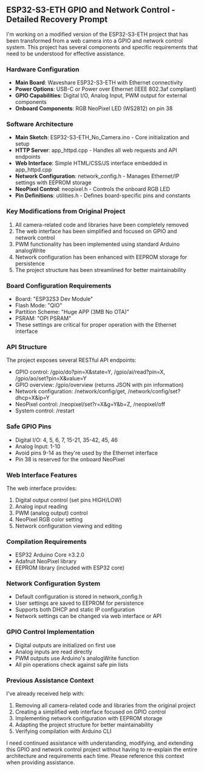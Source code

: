 ## ESP32-S3-ETH GPIO and Network Control - Detailed Recovery Prompt

I'm working on a modified version of the ESP32-S3-ETH project that has been transformed from a web camera into a GPIO and network control system. This project has several components and specific requirements that need to be understood for effective assistance.

### Hardware Configuration
- **Main Board**: Waveshare ESP32-S3-ETH with Ethernet connectivity
- **Power Options**: USB-C or Power over Ethernet (IEEE 802.3af compliant)
- **GPIO Capabilities**: Digital I/O, Analog Input, PWM output for external components
- **Onboard Components**: RGB NeoPixel LED (WS2812) on pin 38

### Software Architecture
- **Main Sketch**: ESP32-S3-ETH_No_Camera.ino - Core initialization and setup
- **HTTP Server**: app_httpd.cpp - Handles all web requests and API endpoints
- **Web Interface**: Simple HTML/CSS/JS interface embedded in app_httpd.cpp
- **Network Configuration**: network_config.h - Manages Ethernet/IP settings with EEPROM storage
- **NeoPixel Control**: neopixel.h - Controls the onboard RGB LED
- **Pin Definitions**: utilities.h - Defines board-specific pins and constants

### Key Modifications from Original Project
1. All camera-related code and libraries have been completely removed
2. The web interface has been simplified and focused on GPIO and network control
3. PWM functionality has been implemented using standard Arduino analogWrite
4. Network configuration has been enhanced with EEPROM storage for persistence
5. The project structure has been streamlined for better maintainability

### Board Configuration Requirements
- Board: "ESP32S3 Dev Module"
- Flash Mode: "QIO"
- Partition Scheme: "Huge APP (3MB No OTA)"
- PSRAM: "OPI PSRAM"
- These settings are critical for proper operation with the Ethernet interface

### API Structure
The project exposes several RESTful API endpoints:
- GPIO control: /gpio/do?pin=X&state=Y, /gpio/ai/read?pin=X, /gpio/ao/set?pin=X&value=Y
- GPIO overview: /gpio/overview (returns JSON with pin information)
- Network configuration: /network/config/get, /network/config/set?dhcp=X&ip=Y
- NeoPixel control: /neopixel/set?r=X&g=Y&b=Z, /neopixel/off
- System control: /restart

### Safe GPIO Pins
- Digital I/O: 4, 5, 6, 7, 15-21, 35-42, 45, 46
- Analog Input: 1-10
- Avoid pins 9-14 as they're used by the Ethernet interface
- Pin 38 is reserved for the onboard NeoPixel

### Web Interface Features
The web interface provides:
1. Digital output control (set pins HIGH/LOW)
2. Analog input reading
3. PWM (analog output) control
4. NeoPixel RGB color setting
5. Network configuration viewing and editing

### Compilation Requirements
- ESP32 Arduino Core ≥3.2.0
- Adafruit NeoPixel library
- EEPROM library (included with ESP32 core)

### Network Configuration System
- Default configuration is stored in network_config.h
- User settings are saved to EEPROM for persistence
- Supports both DHCP and static IP configuration
- Network settings can be changed via web interface or API

### GPIO Control Implementation
- Digital outputs are initialized on first use
- Analog inputs are read directly
- PWM outputs use Arduino's analogWrite function
- All pin operations check against safe pin lists

### Previous Assistance Context
I've already received help with:
1. Removing all camera-related code and libraries from the original project
2. Creating a simplified web interface focused on GPIO control
3. Implementing network configuration with EEPROM storage
4. Adapting the project structure for better maintainability
5. Verifying compilation with Arduino CLI

I need continued assistance with understanding, modifying, and extending this GPIO and network control project without having to re-explain the entire architecture and requirements each time. Please reference this context when providing assistance.
